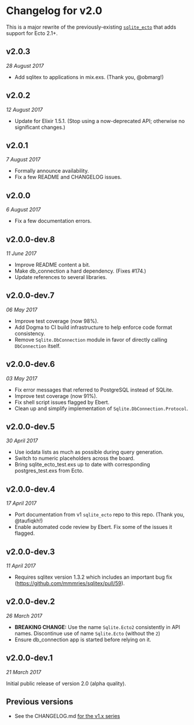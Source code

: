 # Changelog for v2.0

This is a major rewrite of the previously-existing [`sqlite_ecto`](https://github.com/jazzyb/sqlite_ecto) that adds support for Ecto 2.1+.


## v2.0.3

_28 August 2017_

* Add sqlitex to applications in mix.exs. (Thank you, @obmarg!)


## v2.0.2

_12 August 2017_

* Update for Elixir 1.5.1. (Stop using a now-deprecated API; otherwise no significant changes.)


## v2.0.1

_7 August 2017_

* Formally announce availability.
* Fix a few README and CHANGELOG issues.


## v2.0.0

_6 August 2017_

* Fix a few documentation errors.


## v2.0.0-dev.8

_11 June 2017_

* Improve README content a bit.
* Make db_connection a hard dependency. (Fixes #174.)
* Update references to several libraries.


## v2.0.0-dev.7

_06 May 2017_

* Improve test coverage (now 98%).
* Add Dogma to CI build infrastructure to help enforce code format consistency.
* Remove `Sqlite.DbConnection` module in favor of directly calling `DbConnection` itself.


## v2.0.0-dev.6

_03 May 2017_

* Fix error messages that referred to PostgreSQL instead of SQLite.
* Improve test coverage (now 91%).
* Fix shell script issues flagged by Ebert.
* Clean up and simplify implementation of `Sqlite.DbConnection.Protocol`.


## v2.0.0-dev.5

_30 April 2017_

* Use iodata lists as much as possible during query generation.
* Switch to numeric placeholders across the board.
* Bring sqlite_ecto_test.exs up to date with corresponding postgres_test.exs from Ecto.


## v2.0.0-dev.4

_17 April 2017_

* Port documentation from v1 `sqlite_ecto` repo to this repo. (Thank you, @taufiqkh!)
* Enable automated code review by Ebert. Fix some of the issues it flagged.


## v2.0.0-dev.3

_11 April 2017_

* Requires sqlitex version 1.3.2 which includes an important bug fix (https://github.com/mmmries/sqlitex/pull/59).


## v2.0.0-dev.2

_26 March 2017_

* **BREAKING CHANGE:** Use the name `Sqlite.Ecto2` consistently in API names. Discontinue use of name `Sqlite.Ecto` (without the `2`)
* Ensure db_connection app is started before relying on it.


## v2.0.0-dev.1

_21 March 2017_

Initial public release of version 2.0 (alpha quality).


## Previous versions

* See the CHANGELOG.md [for the v1.x series](https://github.com/jazzyb/sqlite_ecto/blob/master/CHANGELOG.md)
